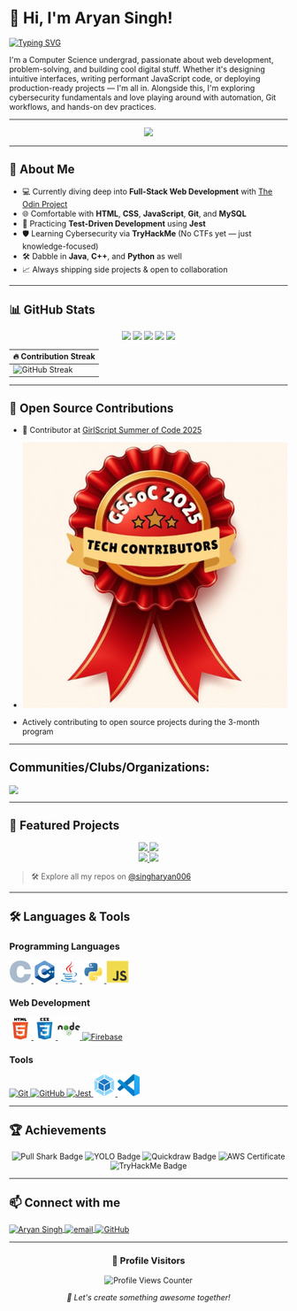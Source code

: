 # 👋 Hi, I'm Aryan Singh!

[![Typing SVG](https://readme-typing-svg.herokuapp.com?font=Montserrat&color=%2336BCF7&vCenter=true&lines=Web+Dev+%26+CS+Enthusiast;Building+cool+stuff+with+code;Always+curious%2C+always+creating)](https://git.io/typing-svg)

I'm a Computer Science undergrad, passionate about web development, problem-solving, and building cool digital stuff. Whether it's designing intuitive interfaces, writing performant JavaScript code, or deploying production-ready projects — I'm all in. Alongside this, I'm exploring cybersecurity fundamentals and love playing around with automation, Git workflows, and hands-on dev practices.

---

<p align="center">
  <img src="https://media.giphy.com/media/qgQUggAC3Pfv687qPC/giphy.gif" width="400">
</p>

---

## 🧠 About Me

- 💻 Currently diving deep into **Full-Stack Web Development** with [The Odin Project](https://www.theodinproject.com/)
- 🌐 Comfortable with **HTML**, **CSS**, **JavaScript**, **Git**, and **MySQL**
- 🧪 Practicing **Test-Driven Development** using **Jest**
- 🛡️ Learning Cybersecurity via **TryHackMe** (No CTFs yet — just knowledge-focused)
- 🛠️ Dabble in **Java**, **C++**, and **Python** as well
- 📈 Always shipping side projects & open to collaboration

---

## 📊 GitHub Stats

<div align="center">
  <img height="180em" src="https://github-profile-summary-cards.vercel.app/api/cards/profile-details?username=singharyan006&theme=dark" />
  <img height="180em" src="https://github-profile-summary-cards.vercel.app/api/cards/repos-per-language?username=singharyan006&theme=dark" />
  <img height="180em" src="https://github-profile-summary-cards.vercel.app/api/cards/most-commit-language?username=singharyan006&theme=dark" />
  <img height="180em" src="https://github-profile-summary-cards.vercel.app/api/cards/stats?username=singharyan006&theme=dark"/>
  <img height="180em" src="https://github-profile-summary-cards.vercel.app/api/cards/productive-time?username=singharyan006&theme=dark" />
</div>

|🔥 Contribution Streak|
|---------------------|
|![GitHub Streak](https://github-readme-streak-stats.herokuapp.com/?user=singharyan006&theme=tokyonight&hide_border=true)|
---

## 🌟 Open Source Contributions

- 🚀 Contributor at [GirlScript Summer of Code 2025](https://gssoc.girlscript.tech/)

- ![GSSoC '25 Badge](assets/Contributor_badge.jpg)

- Actively contributing to open source projects during the 3-month program

--- 

## Communities/Clubs/Organizations: 

<a href="https://srm.edu.in" target="blank" alt="SRM_University">
  <img src="https://img.shields.io/badge/Tech%20Member-Alexa%20Developers%20SRM-blue?style=for-the-badge" align="center">
</a>  

---

## 🚀 Featured Projects

<div align="center">
  <a href="https://github.com/singharyan006/tic-tac-toe">
    <img src="https://github-readme-stats.vercel.app/api/pin/?username=singharyan006&repo=tic-tac-toe&theme=tokyonight" />
  </a>
  <a href="https://github.com/singharyan006/algo-practice">
    <img src="https://github-readme-stats.vercel.app/api/pin/?username=singharyan006&repo=algo-practice&theme=tokyonight" />
  </a>
</div>
<div align="center">
  <a href="https://github.com/singharyan006/skywatch">
    <img src="https://github-readme-stats.vercel.app/api/pin/?username=singharyan006&repo=skywatch&theme=tokyonight" />
  </a>
  <a href="https://github.com/singharyan006/tdd-js-utils">
    <img src="https://github-readme-stats.vercel.app/api/pin/?username=singharyan006&repo=tdd-js-utils&theme=tokyonight" />
  </a>
</div>

> 🛠 Explore all my repos on [@singharyan006](https://github.com/singharyan006)

---

## 🛠️ Languages & Tools

### Programming Languages
<p align="left">
  <a href="https://www.cprogramming.com/" target="_blank">
    <img src="https://raw.githubusercontent.com/devicons/devicon/master/icons/c/c-original.svg" alt="C Programming" width="40" height="40"/>
  </a>
  <a href="https://isocpp.org/" target="_blank">
    <img src="https://raw.githubusercontent.com/devicons/devicon/master/icons/cplusplus/cplusplus-original.svg" alt="C++ Programming" width="40" height="40"/>
  </a>
  <a href="https://www.java.com" target="_blank">
    <img src="https://raw.githubusercontent.com/devicons/devicon/master/icons/java/java-original.svg" alt="Java" width="40" height="40"/>
  </a>
  <a href="https://www.python.org" target="_blank">
    <img src="https://raw.githubusercontent.com/devicons/devicon/master/icons/python/python-original.svg" alt="Python" width="40" height="40"/>
  </a>
  <a href="https://developer.mozilla.org/en-US/docs/Web/JavaScript" target="_blank">
    <img src="https://raw.githubusercontent.com/devicons/devicon/master/icons/javascript/javascript-original.svg" alt="JavaScript" width="40" height="40"/>
  </a>
</p>

### Web Development
<p align="left">
  <a href="https://www.w3.org/html/" target="_blank">
    <img src="https://raw.githubusercontent.com/devicons/devicon/master/icons/html5/html5-original-wordmark.svg" alt="HTML5" width="40" height="40"/>
  </a>
  <a href="https://www.w3schools.com/css/" target="_blank">
    <img src="https://raw.githubusercontent.com/devicons/devicon/master/icons/css3/css3-original-wordmark.svg" alt="CSS3" width="40" height="40"/>
  </a>
  <a href="https://nodejs.org" target="_blank">
    <img src="https://raw.githubusercontent.com/devicons/devicon/master/icons/nodejs/nodejs-original-wordmark.svg" alt="Node.js" width="40" height="40"/>
  </a>
  <a href="https://firebase.google.com/" target="_blank">
    <img src="https://www.vectorlogo.zone/logos/firebase/firebase-icon.svg" alt="Firebase" width="40" height="40"/>
  </a>
</p>

### Tools
<p align="left">
  <a href="https://git-scm.com/" target="_blank">
    <img src="https://www.vectorlogo.zone/logos/git-scm/git-scm-icon.svg" alt="Git" width="40" height="40"/>
  </a>
  <a href="https://github.com" target="_blank">
    <img src="https://cdn.jsdelivr.net/gh/devicons/devicon/icons/github/github-original.svg" alt="GitHub" width="40" height="40"/>
  </a>
  <a href="https://jestjs.io" target="_blank">
    <img src="https://www.vectorlogo.zone/logos/jestjsio/jestjsio-icon.svg" alt="Jest" width="40" height="40"/>
  </a>
  <a href="https://webpack.js.org" target="_blank">
    <img src="https://raw.githubusercontent.com/devicons/devicon/master/icons/webpack/webpack-original.svg" alt="Webpack" width="40" height="40"/>
  </a>
  <a href="https://code.visualstudio.com/" target="_blank">
    <img src="https://raw.githubusercontent.com/devicons/devicon/master/icons/vscode/vscode-original.svg" alt="VS Code" width="40" height="40"/>
  </a>
</p>

---

## 🏆 Achievements

<div align="center">
  <img src="https://img.shields.io/badge/Pull%20Shark-×2-blue?style=for-the-badge&logo=github" alt="Pull Shark Badge">
  <img src="https://img.shields.io/badge/YOLO-Achieved-yellow?style=for-the-badge&logo=github" alt="YOLO Badge">
  <img src="https://img.shields.io/badge/Quickdraw-Achieved-green?style=for-the-badge&logo=github" alt="Quickdraw Badge">
  <img src="https://img.shields.io/badge/AWS-Cloud%20Certified-orange?style=for-the-badge&logo=amazon-aws" alt="AWS Certificate">
  <img src="https://img.shields.io/badge/TryHackMe-Hackfinity%20Battle%20Series-red?style=for-the-badge&logo=tryhackme" alt="TryHackMe Badge">
</div>

---

## 📫 Connect with me

<p align="left">
  <a href="https://www.linkedin.com/in/aryansingh006" target="blank">
    <img align="center" src="https://raw.githubusercontent.com/rahuldkjain/github-profile-readme-generator/master/src/images/icons/Social/linked-in-alt.svg" alt="Aryan Singh" height="30" width="40"/>
  </a>
  <a href="mailto:aryanraisingh2006@gmail.com" rel="noopener" target="_blank">
    <img align="center" src="https://upload.wikimedia.org/wikipedia/commons/7/7e/Gmail_icon_%282020%29.svg" alt="email" height="30" width="40"/>
  </a>
  <a href="https://github.com/singharyan006" target="blank">
    <img align="center" src="https://raw.githubusercontent.com/rahuldkjain/github-profile-readme-generator/master/src/images/icons/Social/github.svg" alt="GitHub" height="30" width="40"/>
  </a>
</p>

---

<div align="center">
  <h3>👀 Profile Visitors</h3>
  <img src="https://komarev.com/ghpvc/?username=singharyan006&color=blueviolet&style=for-the-badge" alt="Profile Views Counter">
</div>

<p align="center">
  <i>🚀 Let's create something awesome together!</i>
</p>
